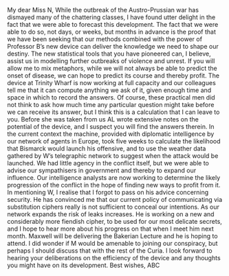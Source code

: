 My dear Miss N, While the outbreak of the Austro-Prussian war has dismayed many of the chattering classes, I have found utter delight in the fact that we were able to forecast this development. The fact that we were able to do so, not days, or weeks, but months in advance is the proof that we have been seeking that our methods combined with the power of Professor B’s new device can deliver the knowledge we need to shape our destiny. The new statistical tools that you have pioneered can, I believe, assist us in modelling further outbreaks of violence and unrest. If you will allow me to mix metaphors, while we will not always be able to predict the onset of disease, we can hope to predict its course and thereby profit. The device at Trinity Wharf is now working at full capacity and our colleagues tell me that it can compute anything we ask of it, given enough time and space in which to record the answers. Of course, these practical men did not think to ask how much time any particular question might take before we can receive its answer, but I think this is a calculation that I can leave to you. Before she was taken from us AL wrote extensive notes on the potential of the device, and I suspect you will find the answers therein. In the current context the machine, provided with diplomatic intelligence by our network of agents in Europe, took five weeks to calculate the likelihood that Bismarck would launch his offensive, and to use the weather data gathered by W’s telegraphic network to suggest when the attack would be launched. We had little agency in the conflict itself, but we were able to advise our sympathisers in government and thereby to expand our influence. Our intelligence analysts are now working to determine the likely progression of the conflict in the hope of finding new ways to profit from it. In mentioning W, I realise that I forgot to pass on his advice concerning security. He has convinced me that our current policy of communicating via substitution ciphers really is not sufficient to conceal our intentions. As our network expands the risk of leaks increases. He is working on a new and considerably more fiendish cipher, to be used for our most delicate secrets, and I hope to hear more about his progress on that when I meet him next month. Maxwell will be delivering the Bakerian Lecture and he is hoping to attend. I did wonder if M would be amenable to joining our conspiracy, but perhaps I should discuss that with the rest of the Curia. I look forward to hearing your deliberations on the efficiency of the device and any thoughts you might have on its development. Best wishes, ABC
